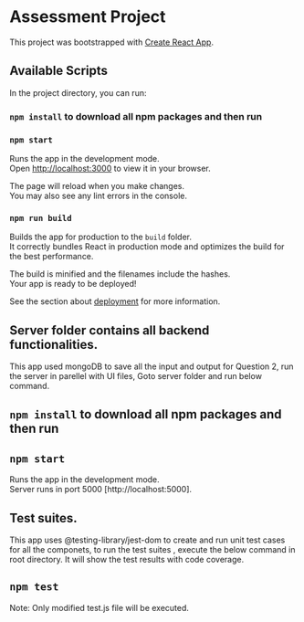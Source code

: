 # Assessment Project

This project was bootstrapped with [Create React App](https://github.com/facebook/create-react-app).

## Available Scripts

In the project directory, you can run:

### `npm install` to download all npm packages and then run
### `npm start`

Runs the app in the development mode.\
Open [http://localhost:3000](http://localhost:3000) to view it in your browser.

The page will reload when you make changes.\
You may also see any lint errors in the console.


### `npm run build`

Builds the app for production to the `build` folder.\
It correctly bundles React in production mode and optimizes the build for the best performance.

The build is minified and the filenames include the hashes.\
Your app is ready to be deployed!

See the section about [deployment](https://facebook.github.io/create-react-app/docs/deployment) for more information.


## Server folder contains all backend functionalities.

This app used mongoDB to save all the input and output for Question 2, run the server in parellel with UI files,
Goto server folder and run below command.

## `npm install` to download all npm packages and then run
## `npm start`

Runs the app in the development mode.\
Server runs in port 5000 [http://localhost:5000].

## Test suites.

This app uses @testing-library/jest-dom to create and run unit test cases for all the componets, to run the test suites ,
execute the below command in root directory. It will show the test results with code coverage.
## `npm test`

Note: Only modified test.js file will be executed.